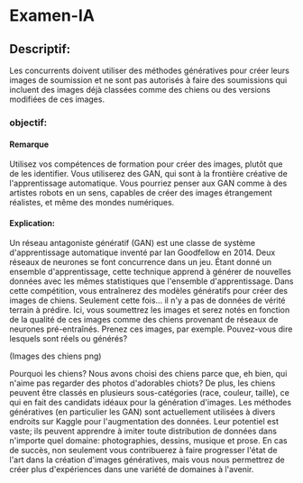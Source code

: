 # Examen-IA

## Descriptif:

Les concurrents doivent utiliser des méthodes génératives pour créer leurs images de soumission et ne sont pas autorisés à faire des soumissions qui incluent des images déjà classées comme des chiens ou des versions modifiées de ces images.

###  objectif:

####  Remarque
Utilisez vos compétences de formation pour créer des images, plutôt que de les identifier. Vous utiliserez des GAN, qui sont à la frontière créative de l'apprentissage automatique. Vous pourriez penser aux GAN comme à des artistes robots en un sens, capables de créer des images étrangement réalistes, et même des mondes numériques.

#### Explication:

Un réseau antagoniste génératif (GAN) est une classe de système d'apprentissage automatique inventé par Ian Goodfellow en 2014. Deux réseaux de neurones se font concurrence dans un jeu. Étant donné un ensemble d'apprentissage, cette technique apprend à générer de nouvelles données avec les mêmes statistiques que l'ensemble d'apprentissage.
Dans cette compétition, vous entraînerez des modèles génératifs pour créer des images de chiens. Seulement cette fois… il n'y a pas de données de vérité terrain à prédire. Ici, vous soumettrez les images et serez notés en fonction de la qualité de ces images comme des chiens provenant de réseaux de neurones pré-entraînés. Prenez ces images, par exemple. Pouvez-vous dire lesquels sont réels ou générés?

(Images des chiens png)

Pourquoi les chiens? Nous avons choisi des chiens parce que, eh bien, qui n'aime pas regarder des photos d'adorables chiots? De plus, les chiens peuvent être classés en plusieurs sous-catégories (race, couleur, taille), ce qui en fait des candidats idéaux pour la génération d'images.
Les méthodes génératives (en particulier les GAN) sont actuellement utilisées à divers endroits sur Kaggle pour l'augmentation des données. Leur potentiel est vaste; ils peuvent apprendre à imiter toute distribution de données dans n'importe quel domaine: photographies, dessins, musique et prose. En cas de succès, non seulement vous contribuerez à faire progresser l'état de l'art dans la création d'images génératives, mais vous nous permettrez de créer plus d'expériences dans une variété de domaines à l'avenir.
